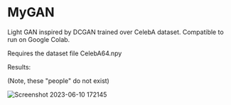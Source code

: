 # MyGAN
Light GAN inspired by DCGAN trained over CelebA dataset.
Compatible to run on Google Colab.

Requires the dataset file CelebA64.npy

Results:

(Note, these "people" do not exist)

![Screenshot 2023-06-10 172145](https://github.com/yosefdayani/MyGAN/assets/91912287/b27b97f2-0d37-4fd8-a248-ae65df96f5f4)
